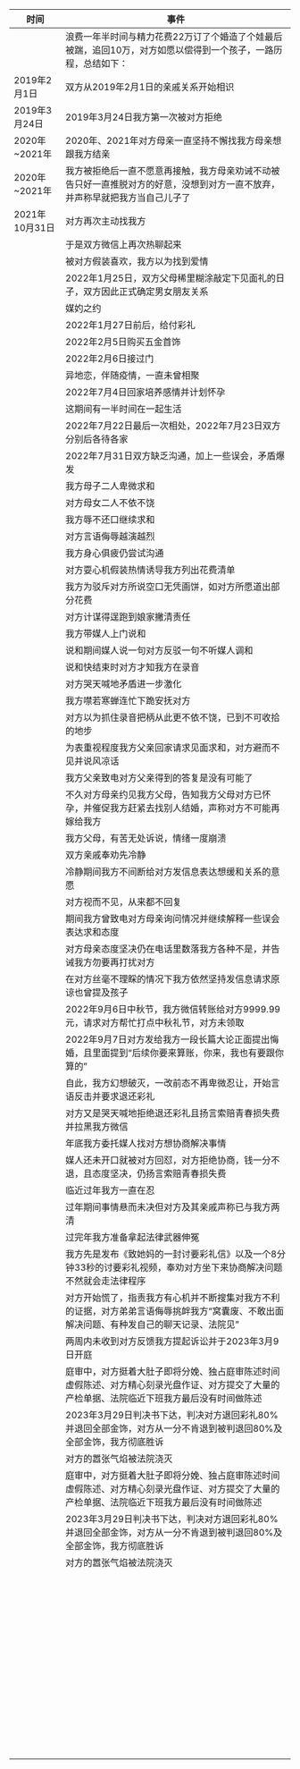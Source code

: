 |时间|事件|
|-----|------------------------------------------------------------------------|
|		|	浪费一年半时间与精力花费22万订了个婚造了个娃最后被踹，追回10万，对方如愿以偿得到一个孩子，一路历程，总结如下：	|
|	2019年2月1日	|	双方从2019年2月1日的亲戚关系开始相识	|
|	2019年3月24日	|	2019年3月24日我方第一次被对方拒绝	|
|	2020年~2021年	|	2020年、2021年对方母亲一直坚持不懈找我方母亲想跟我方结亲	|
|	2020年~2021年	|	我方被拒绝后一直不愿意再接触，我方母亲劝诫不动被告只好一直推脱对方的好意，没想到对方一直不放弃，并声称早就把我方当自己儿子了	|
|	2021年10月31日	|	对方再次主动找我方	|
|		|	于是双方微信上再次热聊起来	|
|		|	被对方假装喜欢，我方以为找到爱情	|
|		|	2022年1月25日，双方父母稀里糊涂敲定下见面礼的日子，双方因此正式确定男女朋友关系	|
|		|	媒妁之约	|
|		|	2022年1月27日前后，给付彩礼	|
|		|	2022年2月5日购买五金首饰	|
|		|	2022年2月6日接过门	|
|		|	异地恋，伴随疫情，一直未曾相聚	|
|		|	2022年7月4日回家培养感情并计划怀孕	|
|		|	这期间有一半时间在一起生活	|
|		|	2022年7月22日最后一次相处，2022年7月23日双方分别后各待各家	|
|		|	2022年7月31日双方缺乏沟通，加上一些误会，矛盾爆发	|
|		|	我方母子二人卑微求和	|
|		|	对方母女二人不依不饶	|
|		|	我方辱不还口继续求和	|
|		|	对方言语侮辱越演越烈	|
|		|	我方身心俱疲仍尝试沟通	|
|		|	对方耍心机假装热情诱导我方列出花费清单	|
|		|	我方为驳斥对方所说空口无凭画饼，如对方所愿道出部分花费	|
|		|	对方计谋得逞跑到娘家撇清责任	|
|		|	我方带媒人上门说和	|
|		|	说和期间媒人说一句对方反驳一句不听媒人调和	|
|		|	说和快结束时对方才知我方在录音	|
|		|	对方哭天喊地矛盾进一步激化	|
|		|	我方噤若寒蝉连忙下跪安抚对方	|
|		|	对方以为抓住录音把柄从此更不依不饶，已到不可收拾的地步	|
|		|	为表重视程度我方父亲回家请求见面求和，对方避而不见并说风凉话	|
|		|	我方父亲致电对方父亲得到的答复是没有可能了	|
|		|	不久对方母亲约见我方父母，告知我方父母对方已怀孕，并催促我方赶紧去找别人结婚，声称对方不可能再嫁给我方	|
|		|	我方父母，有苦无处诉说，情绪一度崩溃	|
|		|	双方亲戚奉劝先冷静	|
|		|	冷静期间我方不间断给对方发信息表达想缓和关系的意愿	|
|		|	对方视而不见，从来都不回复	|
|		|	期间我方曾致电对方母亲询问情况并继续解释一些误会表达求和态度	|
|		|	对方母亲态度坚决仍在电话里数落我方各种不是，并告诫我方勿要再打扰对方	|
|		|	在对方丝毫不理睬的情况下我方依然坚持发信息请求原谅也曾提及孩子	|
|		|	2022年9月6日中秋节，我方微信转账给对方9999.99元，请求对方帮忙打点中秋礼节，对方未领取	|
|		|	2022年9月7日对方发给我方一段长篇大论正面提出悔婚，且里面提到“后续你要来算账，你来，我也有要跟你算的”	|
|		|	自此，我方幻想破灭，一改前态不再卑微忍让，开始言语反击并要求退还彩礼	|
|		|	对方又是哭天喊地拒绝退还彩礼且扬言索赔青春损失费并拉黑我方微信	|
|		|	年底我方委托媒人找对方想协商解决事情	|
|		|	媒人还未开口就被对方回怼，对方拒绝协商，钱一分不退，且态度坚决，仍扬言索赔青春损失费	|
|		|	临近过年我方一直在忍	|
|		|	过年期间事情悬而未决但对方及其亲戚声称已与我方两清	|
|		|	过完年我方准备拿起法律武器伸冤	|
|		|	我方先是发布《致她妈的一封讨要彩礼信》以及一个8分钟33秒的讨要彩礼视频，奉劝对方坐下来协商解决问题不然就会走法律程序	|
|		|	对方开始慌了，指责我方有心机并不断搜集对我方不利的证据，对方弟弟言语侮辱挑衅我方“窝囊废、不敢出面解决问题、有种发自己的聊天记录、法院见”	|
|		|	两周内未收到对方反馈我方提起诉讼并于2023年3月9日开庭	|
|		|	庭审中，对方挺着大肚子即将分娩、独占庭审陈述时间虚假陈述、对方精心刻录光盘作证、对方提交了大量的产检单据、法院临近下班我方最后没有时间做陈述	|
|		|	2023年3月29日判决书下达，判决对方退回彩礼80%并退回全部金饰，对方从一分不肯退到被判退回80%及全部金饰，我方彻底胜诉	|
|		|	对方的嚣张气焰被法院浇灭	|
|		|	庭审中，对方挺着大肚子即将分娩、独占庭审陈述时间虚假陈述、对方精心刻录光盘作证、对方提交了大量的产检单据、法院临近下班我方最后没有时间做陈述	|
|		|	2023年3月29日判决书下达，判决对方退回彩礼80%并退回全部金饰，对方从一分不肯退到被判退回80%及全部金饰，我方彻底胜诉	|
|		|	对方的嚣张气焰被法院浇灭	|
|		|		|
|		|		|
|		|		|
|		|		|
|		|		|
|		|		|
|		|		|
|		|		|
|		|		|
|		|		|
|		|		|
|		|		|
|		|		|
|		|		|
|		|		|
|		|		|
|		|		|
|		|		|
|		|		|
|		|		|
|		|		|
|		|		|
|		|		|
|		|		|
|		|		|
|		|		|
|		|		|
|		|		|
|		|		|
|		|		|
|		|		|
|		|		|
|		|		|
|		|		|
|		|		|
|		|		|
|		|		|
|		|		|
|		|		|
|		|		|
|		|		|
|		|		|
|		|		|
|		|		|
|		|		|
|		|		|
|		|		|
|		|		|
|		|		|
|		|		|
|		|		|
|		|		|
|		|		|
|		|		|
|		|		|
|		|		|
